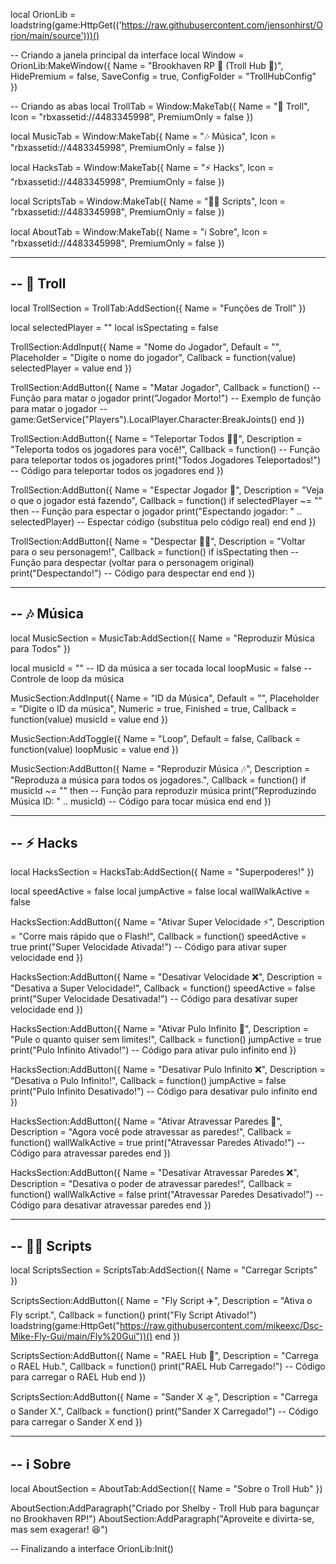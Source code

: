 local OrionLib = loadstring(game:HttpGet(('https://raw.githubusercontent.com/jensonhirst/Orion/main/source')))()

-- Criando a janela principal da interface
local Window = OrionLib:MakeWindow({
    Name = "Brookhaven RP 🏡 (Troll Hub 🤡)",
    HidePremium = false,
    SaveConfig = true,
    ConfigFolder = "TrollHubConfig"
})

-- Criando as abas
local TrollTab = Window:MakeTab({
    Name = "🤡 Troll",
    Icon = "rbxassetid://4483345998",
    PremiumOnly = false
})

local MusicTab = Window:MakeTab({
    Name = "🎶 Música",
    Icon = "rbxassetid://4483345998",
    PremiumOnly = false
})

local HacksTab = Window:MakeTab({
    Name = "⚡ Hacks",
    Icon = "rbxassetid://4483345998",
    PremiumOnly = false
})

local ScriptsTab = Window:MakeTab({
    Name = "🧑‍💻 Scripts",
    Icon = "rbxassetid://4483345998",
    PremiumOnly = false
})

local AboutTab = Window:MakeTab({
    Name = "ℹ️ Sobre",
    Icon = "rbxassetid://4483345998",
    PremiumOnly = false
})

-----------------------------------------------------------
-- 🤡 Troll
-----------------------------------------------------------
local TrollSection = TrollTab:AddSection({
    Name = "Funções de Troll"
})

local selectedPlayer = ""
local isSpectating = false

TrollSection:AddInput({
    Name = "Nome do Jogador",
    Default = "",
    Placeholder = "Digite o nome do jogador",
    Callback = function(value)
        selectedPlayer = value
    end
})

TrollSection:AddButton({
    Name = "Matar Jogador",
    Callback = function()
        -- Função para matar o jogador
        print("Jogador Morto!")
        -- Exemplo de função para matar o jogador
        -- game:GetService("Players").LocalPlayer.Character:BreakJoints()
    end
})

TrollSection:AddButton({
    Name = "Teleportar Todos 🏃‍♂️",
    Description = "Teleporta todos os jogadores para você!",
    Callback = function()
        -- Função para teleportar todos os jogadores
        print("Todos Jogadores Teleportados!")
        -- Código para teleportar todos os jogadores
    end
})

TrollSection:AddButton({
    Name = "Espectar Jogador 👀",
    Description = "Veja o que o jogador está fazendo",
    Callback = function()
        if selectedPlayer ~= "" then
            -- Função para espectar o jogador
            print("Espectando jogador: " .. selectedPlayer)
            -- Espectar código (substitua pelo código real)
        end
    end
})

TrollSection:AddButton({
    Name = "Despectar 🚶‍♂️",
    Description = "Voltar para o seu personagem!",
    Callback = function()
        if isSpectating then
            -- Função para despectar (voltar para o personagem original)
            print("Despectando!")
            -- Código para despectar
        end
    end
})

-----------------------------------------------------------
-- 🎶 Música
-----------------------------------------------------------
local MusicSection = MusicTab:AddSection({
    Name = "Reproduzir Música para Todos"
})

local musicId = ""  -- ID da música a ser tocada
local loopMusic = false  -- Controle de loop da música

MusicSection:AddInput({
    Name = "ID da Música",
    Default = "",
    Placeholder = "Digite o ID da música",
    Numeric = true,
    Finished = true,
    Callback = function(value)
        musicId = value
    end
})

MusicSection:AddToggle({
    Name = "Loop",
    Default = false,
    Callback = function(value)
        loopMusic = value
    end
})

MusicSection:AddButton({
    Name = "Reproduzir Música 🎶",
    Description = "Reproduza a música para todos os jogadores.",
    Callback = function()
        if musicId ~= "" then
            -- Função para reproduzir música
            print("Reproduzindo Música ID: " .. musicId)
            -- Código para tocar música
        end
    end
})

-----------------------------------------------------------
-- ⚡ Hacks
-----------------------------------------------------------
local HacksSection = HacksTab:AddSection({
    Name = "Superpoderes!"
})

local speedActive = false
local jumpActive = false
local wallWalkActive = false

HacksSection:AddButton({
    Name = "Ativar Super Velocidade ⚡",
    Description = "Corre mais rápido que o Flash!",
    Callback = function()
        speedActive = true
        print("Super Velocidade Ativada!")
        -- Código para ativar super velocidade
    end
})

HacksSection:AddButton({
    Name = "Desativar Velocidade ❌",
    Description = "Desativa a Super Velocidade!",
    Callback = function()
        speedActive = false
        print("Super Velocidade Desativada!")
        -- Código para desativar super velocidade
    end
})

HacksSection:AddButton({
    Name = "Ativar Pulo Infinito 🦘",
    Description = "Pule o quanto quiser sem limites!",
    Callback = function()
        jumpActive = true
        print("Pulo Infinito Ativado!")
        -- Código para ativar pulo infinito
    end
})

HacksSection:AddButton({
    Name = "Desativar Pulo Infinito ❌",
    Description = "Desativa o Pulo Infinito!",
    Callback = function()
        jumpActive = false
        print("Pulo Infinito Desativado!")
        -- Código para desativar pulo infinito
    end
})

HacksSection:AddButton({
    Name = "Ativar Atravessar Paredes 🚪",
    Description = "Agora você pode atravessar as paredes!",
    Callback = function()
        wallWalkActive = true
        print("Atravessar Paredes Ativado!")
        -- Código para atravessar paredes
    end
})

HacksSection:AddButton({
    Name = "Desativar Atravessar Paredes ❌",
    Description = "Desativa o poder de atravessar paredes!",
    Callback = function()
        wallWalkActive = false
        print("Atravessar Paredes Desativado!")
        -- Código para desativar atravessar paredes
    end
})

-----------------------------------------------------------
-- 🧑‍💻 Scripts
-----------------------------------------------------------
local ScriptsSection = ScriptsTab:AddSection({
    Name = "Carregar Scripts"
})

ScriptsSection:AddButton({
    Name = "Fly Script ✈️",
    Description = "Ativa o Fly script.",
    Callback = function()
        print("Fly Script Ativado!")
        loadstring(game:HttpGet("https://raw.githubusercontent.com/mikeexc/Dsc-Mike-Fly-Gui/main/Fly%20Gui"))()
    end
})

ScriptsSection:AddButton({
    Name = "RAEL Hub 🔧",
    Description = "Carrega o RAEL Hub.",
    Callback = function()
        print("RAEL Hub Carregado!")
        -- Código para carregar o RAEL Hub
    end
})

ScriptsSection:AddButton({
    Name = "Sander X 🛸",
    Description = "Carrega o Sander X.",
    Callback = function()
        print("Sander X Carregado!")
        -- Código para carregar o Sander X
    end
})

-----------------------------------------------------------
-- ℹ️ Sobre
-----------------------------------------------------------
local AboutSection = AboutTab:AddSection({
    Name = "Sobre o Troll Hub"
})

AboutSection:AddParagraph("Criado por Shelby - Troll Hub para bagunçar no Brookhaven RP!")
AboutSection:AddParagraph("Aproveite e divirta-se, mas sem exagerar! 😆")

-- Finalizando a interface
OrionLib:Init()
